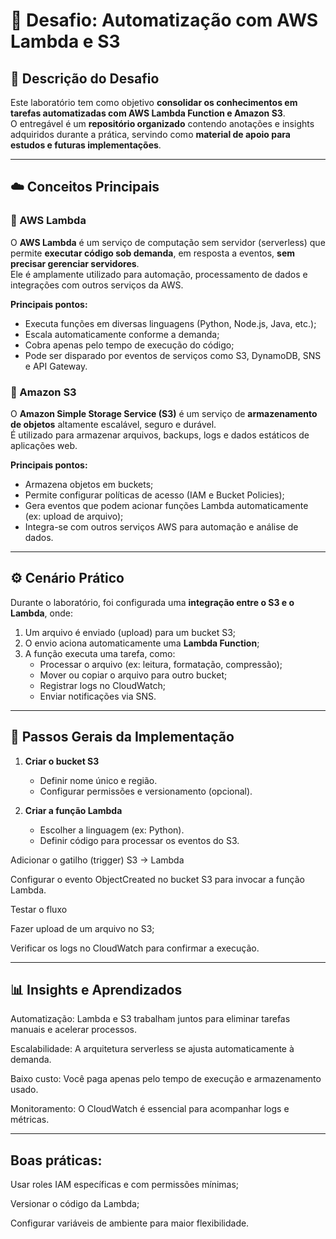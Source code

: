 # 🧠 Desafio: Automatização com AWS Lambda e S3

## 📘 Descrição do Desafio
Este laboratório tem como objetivo **consolidar os conhecimentos em tarefas automatizadas com AWS Lambda Function e Amazon S3**.  
O entregável é um **repositório organizado** contendo anotações e insights adquiridos durante a prática, servindo como **material de apoio para estudos e futuras implementações**.

---

## ☁️ Conceitos Principais

### 🔹 AWS Lambda
O **AWS Lambda** é um serviço de computação sem servidor (serverless) que permite **executar código sob demanda**, em resposta a eventos, **sem precisar gerenciar servidores**.  
Ele é amplamente utilizado para automação, processamento de dados e integrações com outros serviços da AWS.

**Principais pontos:**
- Executa funções em diversas linguagens (Python, Node.js, Java, etc.);
- Escala automaticamente conforme a demanda;
- Cobra apenas pelo tempo de execução do código;
- Pode ser disparado por eventos de serviços como S3, DynamoDB, SNS e API Gateway.

### 🔹 Amazon S3
O **Amazon Simple Storage Service (S3)** é um serviço de **armazenamento de objetos** altamente escalável, seguro e durável.  
É utilizado para armazenar arquivos, backups, logs e dados estáticos de aplicações web.

**Principais pontos:**
- Armazena objetos em buckets;
- Permite configurar políticas de acesso (IAM e Bucket Policies);
- Gera eventos que podem acionar funções Lambda automaticamente (ex: upload de arquivo);
- Integra-se com outros serviços AWS para automação e análise de dados.

---

## ⚙️ Cenário Prático

Durante o laboratório, foi configurada uma **integração entre o S3 e o Lambda**, onde:
1. Um arquivo é enviado (upload) para um bucket S3;
2. O envio aciona automaticamente uma **Lambda Function**;
3. A função executa uma tarefa, como:
   - Processar o arquivo (ex: leitura, formatação, compressão);
   - Mover ou copiar o arquivo para outro bucket;
   - Registrar logs no CloudWatch;
   - Enviar notificações via SNS.

---

## 🧩 Passos Gerais da Implementação

1. **Criar o bucket S3**  
   - Definir nome único e região.  
   - Configurar permissões e versionamento (opcional).

2. **Criar a função Lambda**  
   - Escolher a linguagem (ex: Python).  
   - Definir código para processar os eventos do S3.  

Adicionar o gatilho (trigger) S3 → Lambda

Configurar o evento ObjectCreated no bucket S3 para invocar a função Lambda.

Testar o fluxo

Fazer upload de um arquivo no S3;

Verificar os logs no CloudWatch para confirmar a execução.

---

## 📊 Insights e Aprendizados
Automatização: Lambda e S3 trabalham juntos para eliminar tarefas manuais e acelerar processos.

Escalabilidade: A arquitetura serverless se ajusta automaticamente à demanda.

Baixo custo: Você paga apenas pelo tempo de execução e armazenamento usado.

Monitoramento: O CloudWatch é essencial para acompanhar logs e métricas.

---

## Boas práticas:

Usar roles IAM específicas e com permissões mínimas;

Versionar o código da Lambda;

Configurar variáveis de ambiente para maior flexibilidade.
